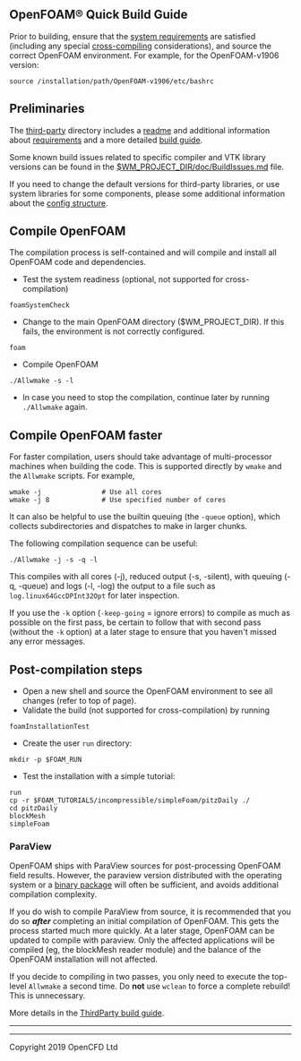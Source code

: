 ## OpenFOAM&reg; Quick Build Guide

Prior to building, ensure that the [system requirements][link openfoam-require]
are satisfied (including any special [cross-compiling][link openfoam-cross]
considerations), and source the correct OpenFOAM environment.
For example, for the OpenFOAM-v1906 version:
```
source /installation/path/OpenFOAM-v1906/etc/bashrc
```

## Preliminaries

The [third-party][repo third] directory includes a
[readme][link third-readme] and additional information about
[requirements][link third-require] and a more detailed
[build guide][link third-build].

Some known build issues related to specific compiler and VTK library versions
can be found in the [$WM_PROJECT_DIR/doc/BuildIssues.md][link openfoam-issues]
file.

If you need to change the default versions for third-party libraries,
or use system libraries for some components, please some additional
information about the [config structure][link openfoam-config].

## Compile OpenFOAM

The compilation process is self-contained and will compile and install
all OpenFOAM code and dependencies.

- Test the system readiness (optional, not supported for cross-compilation)
```
foamSystemCheck
```
- Change to the main OpenFOAM directory ($WM_PROJECT_DIR).
  If this fails, the environment is not correctly configured.
```
foam
```
- Compile OpenFOAM
```
./Allwmake -s -l
```
- In case you need to stop the compilation, continue later by running
`./Allwmake` again.

## Compile OpenFOAM faster

For faster compilation, users should take advantage of multi-processor
machines when building the code. This is supported directly by `wmake`
and the `Allwmake` scripts. For example,
```
wmake -j               # Use all cores
wmake -j 8             # Use specified number of cores
```
It can also be helpful to use the builtin queuing (the `-queue`
option), which collects subdirectories and dispatches to make in
larger chunks.

The following compilation sequence can be useful:
```
./Allwmake -j -s -q -l
```
This compiles with all cores (-j), reduced output (-s, -silent), with
queuing (-q, -queue) and logs (-l, -log) the output to a file such as
`log.linux64GccDPInt32Opt` for later inspection.

If you use the `-k` option (`-keep-going` = ignore errors) to compile
as much as possible on the first pass, be certain to follow that with
second pass (without the `-k` option) at a later stage to ensure that
you haven't missed any error messages.

## Post-compilation steps

- Open a new shell and source the OpenFOAM environment to see all
  changes (refer to top of page).
- Validate the build (not supported for cross-compilation) by running
```
foamInstallationTest
```
- Create the user `run` directory:
```
mkdir -p $FOAM_RUN
```
- Test the installation with a simple tutorial:
```
run
cp -r $FOAM_TUTORIALS/incompressible/simpleFoam/pitzDaily ./
cd pitzDaily
blockMesh
simpleFoam
```

### ParaView

OpenFOAM ships with ParaView sources for post-processing OpenFOAM
field results. However, the paraview version distributed with
the operating system or a [binary package][download ParaView]
will often be sufficient, and avoids additional compilation complexity.

If you do wish to compile ParaView from source, it is recommended
that you do so ***after*** completing an initial compilation of OpenFOAM.
This gets the process started much more quickly. At a later stage,
OpenFOAM can be updated to compile with paraview. Only the affected
applications will be compiled (eg, the blockMesh reader module) and the
balance of the OpenFOAM installation will not affected.

If you decide to compiling in two passes, you only need to execute the
top-level `Allwmake` a second time. Do **not** use `wclean` to force a
complete rebuild! This is unnecessary.

More details in the [ThirdParty build guide][link third-build].


------------

<!-- Links -->

[page ParaView]:  http://www.paraview.org/
[download ParaView]: https://www.paraview.org/download/


<!-- OpenFOAM -->

[repo openfoam]: https://develop.openfoam.com/Development/openfoam/
[repo third]: https://develop.openfoam.com/Development/ThirdParty-common/

[link openfoam-readme]: https://develop.openfoam.com/Development/openfoam/blob/develop/README.md
[link openfoam-issues]: https://develop.openfoam.com/Development/openfoam/blob/develop/doc/BuildIssues.md
[link openfoam-config]: https://develop.openfoam.com/Development/openfoam/blob/develop/doc/Config.md
[link openfoam-build]: https://develop.openfoam.com/Development/openfoam/blob/develop/doc/Build.md
[link openfoam-cross]: https://develop.openfoam.com/Development/openfoam/blob/develop/doc/Cross-Compile-mingw.md
[link openfoam-require]: https://develop.openfoam.com/Development/openfoam/blob/develop/doc/Requirements.md
[link third-readme]: https://develop.openfoam.com/Development/ThirdParty-common/blob/develop/README.md
[link third-build]: https://develop.openfoam.com/Development/ThirdParty-common/blob/develop/BUILD.md
[link third-require]: https://develop.openfoam.com/Development/ThirdParty-common/blob/develop/Requirements.md

---
Copyright 2019 OpenCFD Ltd

